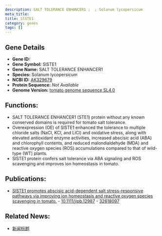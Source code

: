 ```yaml
---
description: SALT TOLERANCE ENHANCER1 ;  ; Solanum lycopersicum
meta_title:
title: SlSTE1
category: genes
tags: []
---
```


## Gene Details
- **Gene ID:**	[](https://www.maizegdb.org/gene_center/gene/)
- **Gene Symbol:** SlSTE1
- **Gene Name:** SALT TOLERANCE ENHANCER1
- **Species:** Solanum lycopersicum
- **NCBI ID:** [ AK329679 ]()
- **Protein Sequence:** *Not Available*
- **Genome Version:** [tomato genome sequence SL4.0]()

## Functions:
   - SALT TOLERANCE ENHANCER1 (STE1) protein without any known conserved domains is required for tomato salt tolerance.
   - Overexpression (OE) of SlSTE1 enhanced the tolerance to multiple chloride salts (NaCl, KCl, and LiCl) and oxidative stress, along with elevated antioxidant enzyme activities, increased abscisic acid (ABA) and chlorophyll contents, and reduced malondialdehyde (MDA) and reactive oxygen species (ROS) accumulations compared to that of wild-type (WT) plants.
   - SlSTE1 protein confers salt tolerance via ABA signaling and ROS scavenging and improves ion homeostasis in tomato.

## Publications:
   - [SlSTE1 promotes abscisic acid-dependent salt stress-responsive pathways via improving ion homeostasis and reactive oxygen species scavenging in tomato.]( https://onlinelibrary.wiley.com/doi/10.1111/jipb.12987 ) - [10.1111/jipb.12987]( https://onlinelibrary.wiley.com/doi/10.1111/jipb.12987 ) - [32618097](https://pubmed.ncbi.nlm.nih.gov/32618097/)

## Related News:
   - [新闻标题](https://mp.weixin.qq.com/s?__biz=MzIyOTY2NDYyNQ==&mid=2247497770&idx=4&sn=acd00dec408f9e9d9b5b911275ef047b&chksm=e8bd8a34dfca03226259760f97b47fd90fd4d22a92c60ee4d611350e1b0252884235265c573e&scene=27#wechat_redirect)

